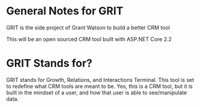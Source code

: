 # General Notes for GRIT
GRIT is the side project of Grant Watson to build a better CRM tool

This will be an open sourced CRM tool built with ASP.NET Core 2.2


# GRIT Stands for?
GRIT stands for Growth, Relations, and Interactions Terminal. This tool is set to redefine what CRM tools are meant to be. Yes, this is a CRM tool, but it is built in the mindset of a user, and how that user is able to see/manipulate data.
